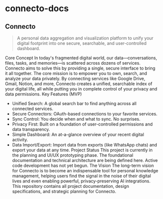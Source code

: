 # connecto-docs
## Connecto
> A personal data aggregation and visualization platform to unify your digital footprint into one secure, searchable, and user-controlled dashboard.
> 
Core Concept
In today's fragmented digital world, our data—conversations, files, tasks, and memories—is scattered across dozens of services. Connecto aims to solve this by providing a single, secure interface to bring it all together.
The core mission is to empower you to own, search, and analyze your data privately. By connecting services like Google Drive, Gmail, Notion, and more, Connecto creates a unified, searchable index of your digital life, all while putting you in complete control of your privacy and data permissions.
Key Features (MVP)
 * Unified Search: A global search bar to find anything across all connected services.
 * Secure Connectors: OAuth-based connections to your favorite services.
 * Sync Control: You decide when and what to sync. No surprises.
 * Privacy First: Built on a foundation of user-controlled permissions and data transparency.
 * Simple Dashboard: An at-a-glance overview of your recent digital activity.
 * Data Import/Export: Import data from exports (like WhatsApp chats) and export your data at any time.
Project Status
This project is currently in the planning and UI/UX prototyping phase. The foundational documentation and technical architecture are being defined here. Active code development has not yet begun.
The Vision
The long-term vision for Connecto is to become an indispensable tool for personal knowledge management, helping users find the signal in the noise of their digital lives and even enabling powerful, privacy-preserving AI integrations.
This repository contains all project documentation, design specifications, and strategic planning for Connecto.
